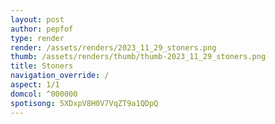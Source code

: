 ```yaml
---
layout: post
author: pepfof
type: render
render: /assets/renders/2023_11_29_stoners.png
thumb: /assets/renders/thumb/thumb-2023_11_29_stoners.png
title: Stoners
navigation_override: /
aspect: 1/1
domcol: ^000000
spotisong: 5XDxpV8H0V7VqZT9a1QDpQ
---
```


<!--USER BEGIN 1-->

<!--USER END 1-->

<!--more-->
<!--USER BEGIN 2-->

<!--USER END 2-->


